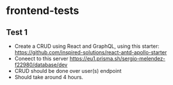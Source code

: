 # frontend-tests

## Test 1

- Create a CRUD using React and GraphQL, using this starter: https://github.com/inspired-solutions/react-antd-apollo-starter
- Coneect to this server https://eu1.prisma.sh/sergio-melendez-f22980/database/dev
- CRUD should be done over user(s) endpoint
- Should take around 4 hours.
